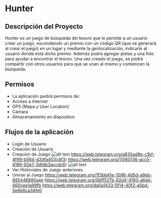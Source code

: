 # Hunter 
## Descripción del Proyecto

Hunter es un juego de búsqueda del tesoro que le permite a un usuario crear un juego, escondiendo un premio con un código QR (que se generará al crear el juego) en un lugar y mediante la geolocalización, indicarle al usuario donde está dicho premio. Además podrá agregar pistas y una foto para ayudar a encontrar el tesoro.
Una vez creado el juego, se podrá compartir con otros usuarios para que se unan al mismo y comiencen la búsqueda.  

## Permisos

* La aplicación pedirá permisos de:
* Acceso a Internet
* GPS (Mapa y User Location)
* Cámara
* Almacenamiento en dispositivo

## Flujos de la aplicación
* Login de Usuario
* Creación de Usuario
* Creación de Juego
![alt text](https://web.telegram.org/ea3d0605-5fcc-401a-b88f-a18d0e0507c8)
https://web.telegram.org/a830ad8e-c1bf-4f99-b564-d2dfa453c4f3)
https://web.telegram.org/11060136-acc5-4186-92e7-3dfdb3accdc6)
![alt text](https://web.telegram.org/d8c45701-a651-4436-9e59-b25a4bcbc4c0)
* Ver Historiales de Juego anteriores
* Unirse al Juego
https://web.telegram.org/1f3bb41e-1098-4d5d-a9eb-885448890aee
https://web.telegram.org/0bff527b-82d4-4193-a6de-460cee1a99fb
https://web.telegram.org/da0a1433-5f14-40f2-a5bd-5e6b6ca34fe0
